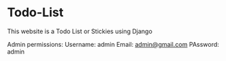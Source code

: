 # Todo-List
This website is a Todo List or Stickies using Django


Admin permissions:
Username: admin
Email: admin@gmail.com
PAssword: admin
